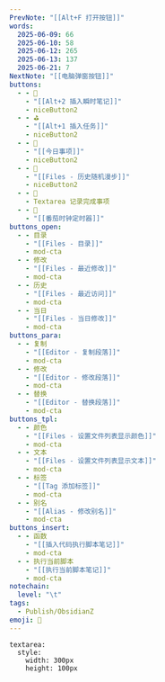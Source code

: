 ```yaml
---
PrevNote: "[[Alt+F 打开按钮]]"
words:
  2025-06-09: 66
  2025-06-10: 58
  2025-06-12: 265
  2025-06-13: 137
  2025-06-21: 7
NextNote: "[[电脑弹窗按钮]]"
buttons:
  - - 🎵
    - "[[Alt+2 插入瞬时笔记]]"
    - niceButton2
  - - ⛳
    - "[[Alt+1 插入任务]]"
    - niceButton2
  - - 📅
    - "[[今日事项]]"
    - niceButton2
  - - 🎲
    - "[[Files - 历史随机漫步]]"
    - niceButton2
  - - 🎉
    - Textarea 记录完成事项
  - - 🍅
    - "[[番茄时钟定时器]]"
buttons_open:
  - - 目录
    - "[[Files - 目录]]"
    - mod-cta
  - - 修改
    - "[[Files - 最近修改]]"
    - mod-cta
  - - 历史
    - "[[Files - 最近访问]]"
    - mod-cta
  - - 当日
    - "[[Files - 当日修改]]"
    - mod-cta
buttons_para:
  - - 复制
    - "[[Editor - 复制段落]]"
    - mod-cta
  - - 修改
    - "[[Editor - 修改段落]]"
    - mod-cta
  - - 替换
    - "[[Editor - 替换段落]]"
    - mod-cta
buttons_tpl:
  - - 颜色
    - "[[Files - 设置文件列表显示颜色]]"
    - mod-cta
  - - 文本
    - "[[Files - 设置文件列表显示文本]]"
    - mod-cta
  - - 标签
    - "[[Tag 添加标签]]"
    - mod-cta
  - - 别名
    - "[[Alias - 修改别名]]"
    - mod-cta
buttons_insert:
  - - 函数
    - "[[插入代码执行脚本笔记]]"
    - mod-cta
  - - 执行当前脚本
    - "[[执行当前脚本笔记]]"
    - mod-cta
notechain:
  level: "\t"
tags:
  - Publish/ObsidianZ
emoji: 📣
---
```



```textarea
textarea:
  style:
    width: 300px
    height: 100px
```

